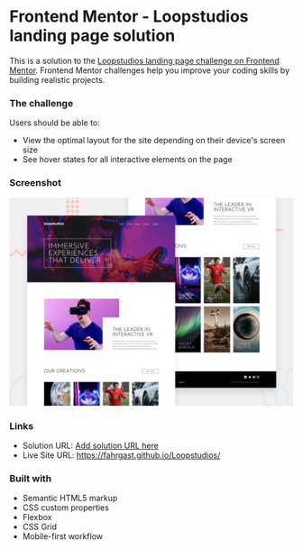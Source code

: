 # Frontend Mentor - Loopstudios landing page solution

This is a solution to the [Loopstudios landing page challenge on Frontend Mentor](https://www.frontendmentor.io/challenges/loopstudios-landing-page-N88J5Onjw). Frontend Mentor challenges help you improve your coding skills by building realistic projects. 

### The challenge

Users should be able to:

- View the optimal layout for the site depending on their device's screen size
- See hover states for all interactive elements on the page

### Screenshot

![](/design/desktop-preview.jpg)

### Links

- Solution URL: [Add solution URL here](https://your-solution-url.com)
- Live Site URL: https://fahrgast.github.io/Loopstudios/

### Built with

- Semantic HTML5 markup
- CSS custom properties
- Flexbox
- CSS Grid
- Mobile-first workflow

